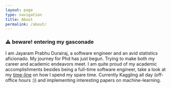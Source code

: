 ```yaml
---
layout: page
type: navigation
title: About
permalink: /about/
---
```

### :warning: beware! entering my gasconade

I am Jayaram Prabhu Durairaj, a software engineer and an avid statistics aficionado. My journey for Phd has just begun. Trying to make both my career and academic endeavors meet. I am quite proud of my academic accomplishments besides being a full-time software engineer, take a look at my [time-line](https://bicepjai.github.io/timeline/) on how I spend my spare time. Currently Kaggling all day (off-office hours :)) and implementing interesting papers on machine-learning.
